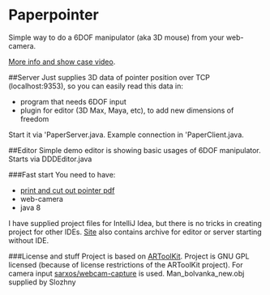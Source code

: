 Paperpointer
======
Simple way to do a 6DOF manipulator (aka 3D mouse) from your web-camera.

[More info and show case video](http://paperpointer.com).

##Server
Just supplies 3D data of pointer position over TCP (localhost:9353), so you can easily read this data in:
 * program that needs 6DOF input
 * plugin for editor (3D Max, Maya, etc), to add new dimensions of freedom

Start it via 'PaperServer.java. Example connection in 'PaperClient.java.

##Editor
Simple demo editor is showing basic usages of 6DOF manipulator. Starts via DDDEditor.java

###Fast start
You need to have:
 * [print and cut out pointer pdf](http://paperpointer.com/paperpointer.pdf)
 * web-camera
 * java 8

I have supplied project files for IntelliJ Idea, but there is no tricks in creating project for other IDEs. [Site](http://paperpointer.com) also contains archive for editor or server starting without IDE.

###License and stuff
Project is based on [ARToolKit](http://artoolkit.sourceforge.net/).
Project is GNU GPL licensed (because of license restrictions of the ARToolKit project).
For camera input [sarxos/webcam-capture](https://github.com/sarxos/webcam-capture) is used.
Man_bolvanka_new.obj supplied by Slozhny


